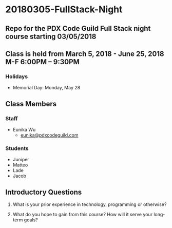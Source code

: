 # 20180305-FullStack-Night
Repo for the PDX Code Guild Full Stack night course starting 03/05/2018
---
Class is held from **March 5, 2018 - June 25, 2018 M-F 6:00PM – 9:30PM**
---

### Holidays
- Memorial Day: Monday, May 28

## Class Members

### Staff

- Eunika Wu
    - eunika@pdxcodeguild.com

### Students

- Juniper
- Matteo
- Lade
- Jacob


## Introductory Questions

1. What is your prior experience in technology, programming or otherwise?

2. What do you hope to gain from this course? How will it serve your long-term goals?



